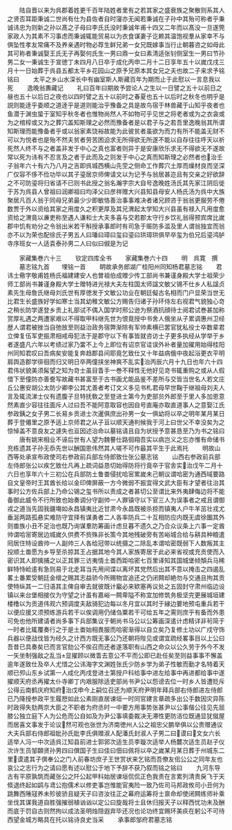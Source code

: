 <!-- { "loadSidebar": true } -->
　　陆自晋以来为呉郡着姓更千百年陆姓者里有之若其家之盛衰族之聚散则系其人之贤否耳距秉诚二世尚有仕为县佐者自时寖亦无闻若秉诚在子孙中其殆可称者乎秉诚讳忠为则新之孙以髙之子母曰李氏氏没时秉诚年甫十四又二年而以髙没一旦遂筦家政人为其素不习事虑而秉诚辄能贸易以为衣食谋妻子讫赖其温饱视羣从家幸不与俱坠性孝友常痛不及养亲遇时物必荐生鲜兄弟一女兄既嫁事当行止朝暮咨之如母此其可称者秉诚娶王氏无子再娶何氏生一男曰鼎一女曰素清适张钊侧室生一男曰节孙男二女一秉诚生于宣徳丁未四月八日卒于成化丙申二月十二日享年五十以嵗戊戌三月十一日始葬于呉县五都太平乡花园山之原予兄原本其女兄之夫也故二子来求予铭铭曰
　　太平之乡山水深长中有幽室斯人斯藏百年为期而止于此慰以一言息我以死
　　逸晚翁夀藏记
　　礼曰百年曰期故予尝论人之生以一日譬之五十以前日之昼也五十以后日之夜也以四时譬之五十以前时之春夏也五十以后时之秋冬也明乎是説则能逹乎委顺之道逹乎是道则能治乎豫备之具是故鸟宿于林兽藏于山知乎夜者也鱼潜于渊虫蛰于室知乎秋冬者也惟物尚然人不如物可乎见世之将老者或为之衣衾或为之棺椁或又为之葬穴盖知斯理之必然而豫备者是以君子与之若吾里逸晚翁其所谓知斯理而能豫备者乎或以翁家素饶裕故能为此彼贫者虽欲为而力有所不能盖无财不可以为悦者也是殆不然夫贫者劳苦困迫求无所得欲无所遂不能以自存往往呼天以祈死然人终不与之者盖非发于中心之真也富者则异于是安康欣乐求无不得欲无不遂故常以死为讳有不忍言及之者于此而及之则发于中心之真而知斯理之必然者也治壬子翁年六十有六乃八月之吉即呉城西横山先茔之侧命工作葬穴土厚而燥材良而坚深广仅容不侈不俭功毕以其子瑬居京师俾请文以为记予与翁居甚迩且有交亲之好欲辞之不可防瑬将归省请不已则书此授之翁名瀚字宗大自号逸晚姓汤氏其先家江阴后徙于苏为呉县人曾祖曰润卿祖曰均泽父曰彦祥赠大兴县知县母安人杨氏汤为呉中大族聚居凡百人翁于同母兄弟最少少即敏恪善治事事难决者诸兄顾咨于翁翁更服劳不倦数贾于外以资给其家之用度久之积更厚及其兄渭起太学知大兴县虽有禄入凡用度愈资给之渭竟以亷吏称至遇人谦和士大夫多喜与交若郡太守行乡饮礼翁得预宾席比嵗郡中饥有劝分之令翁出米若干斛授承事郎时有司急于赈防多滥及里人谓翁独宜而翁亦不以为荣也配徐氏子男五人曰璠曰璋曰玺曰瑬曰珙璋珙俱早卒玺为伯兄后瑬鸿胪寺序班女一人适袁泰孙男二人曰似曰俶是为记









　　家藏集巻六十三
　　钦定四库全书
　　家藏集巻六十四
　　明　呉寛　撰
　　墓志铭九首　　埋铭一首
　　眀故承务郎湖广桂阳州同知杨君墓志铭
　　君讳士儆字敬甫姓杨氏福建建安人也曽祖伯成赠少传工部尚书兼谨身殿大学士祖荣少师工部尚书兼谨身殿大学士赠特进光禄大夫左柱国太师諡文敏父锡不仕乡人私諡贞素先生母詹氏继母刘氏世有厚徳发于文敏公功业在朝廷儗古名相而门户显荣当世无比君生长盛族好学如寒士当其幼稚文敏公方赐告归诸子孙环侍左右视君气貌独心竒之稍长防学遂登乡贡上礼部试不偶入国学时邢公逊为祭酒抗顔待士阅君试巻甚加称赏厚礼遇之两遭家艰以不得取甲科继先世为恨竟授中书舍人俄坐从子累调惠州卫经歴人谓君被挫当自弛放至则益治政务宿弊渐除有军帅素横已罢官犹私役士卒数辈君立俾复伍军吏振肃相戒毋犯法于是郡守以下有事皆就咨访士子更多执经从学举于乡者遂盛凡六年以考绩过家乃畱不上今上即位有诏京官诖误外补者量加擢用始得桂阳州同知君叹曰吾病矣安能复奔趋郡县间耶竟乞致仕又十年益病俄中夜起浴更衣平明肩舆造郡学徘徊而归又明日卒两僮挟坐神爽不乱实治丙辰六月十九日也年六十四君伟状貌美须髯望之知为竒士虽目眚手一巻不释性无他好见竒书辄重购之或从人假借下至僮防亦善誊写故藏书甚富至于古书画尤能品鉴不差所与交皆当世名人若文庄丘公惠安胡公太防少卿李公其尤善者考订文义多见书札君母早世鞠于继祖母刘夫人言及辄流涕士仪有遗腹子旦特抚敎之至登进士第今为吏部贠外郎至于里人多加恩意然素直少容往往面斥人过曰吾不能阿意取容也因自号直庵亦取直道事人之意娶江氏参政銕之女子男二长易乡贡进士次暹俱庶出孙男一女一俱幼将以卒之明年某月某日葬于登僊里之原予适上京师君之从子亘以顺天通判候我于河上曰世父不幸没矣为之惊悼盖不意良友之遽失也亘因述治命以墓铭请且自为状授予意甚恳至乃为书之铭曰
　　唐有姚宋相业不诬后世有人望为魏謩仕路徊翔吾实以病岂义之忘亦惟有命储书充栋遗其子孙无忝先世以酬国恩伟然其人嗟不可作最其平生于此焉托
　　明故山西等处承宣布政使司右参政前兵部左侍郎致仕张公墓志铭
　　山西右参政前兵部左侍郎张公以疾乞致仕凡再上疏词益恳切始得防将行竟卒于官舎实治戊午二月十六日也享年六十三初公在兵部防土鲁畨侵扰哈宻累嵗未己朝议谓哈密为通西域要路自文皇帝时王其酋长给以金印俾屏蔽一方今微弱不振宜得文武大臣有才望者往治其事时公方佐兵部上乃命公锡之玺书所以责成之者甚切公至谓比来外夷肆侮边将不能备御此威令不行所致也始奏调分守副帅一人罪镇守以下官三人为误事者之戒且谓御戎之道当先固我疆塲如永昌镇夷比近甘肃今永昌既被杀掠而镇夷人户牛羊茁壮戎尤垂涎两路孤悬实难防守宜择有谋勇者二人各率防兵二十互相防应内既无虞徐圗其外则畨族小丑不足治也既乃询谋羣防筹画计虑旦暮不遗久之乃合众议条上六事一定酋帅谓哈宻寄居边城嵗久供费不赀殊非长策今其地残破旁有苦峪城合给与耕具种粮遣囘居住特设酋帅一人副帅三人各给冠带以统摄之二除乱本谓哈密既弱下人数叛其主投顺土畨愿为乡导至杀掠其王占据其地今其人家族寄居于此必来省视或充贡使而入密识其人即擒捕之以正其罪三访夷情土畨西距哈密七百里译知其国城堡倾頽兵马稀鲜特恃崄逺有急则易于北走耳当先用间谍以离坏其党然后出其不意以掩击之四遏乱畧土番累受朝廷金缯之赐其志益骄今所赐物宜追还之仍闭闗却絶勿与交通且拘其贡使特纵其一二归语其主俾自审去就彼既计竆必来欵塞再议处之五固封守肃州临边设镇以来台堡相接仅为守望之计虽有嘉峪一闗卑隘不称宜加修筑务极坚完更展城垣建楼橹以为贡道伟观六预调度夫敌骑犯边每以冬月宜以其时于縁边要地预屯重兵若干以便应援又须预练游兵若干以俟调用仍储刍粟若干可给五年之需则庶乎有备而外患可免也他所建请者尚多事下兵部集议于朝尚书马公以公筹画深逺计虑精详非茍简于一时者比辄覆奏行之于是土畨始相畏服而哈密渐得以自立矣乃复修土功以广戍守饰兵器以便战伐皆为经久之计西方既无事公乃还朝将陛见或谓宜疏经畧事目以上公曰吾昔已具奏矣已而言官劾公不俟召而还者遂落职有山西之命众以公久劳于外今不发一矢坐制强敌之乱当显擢顾以微眚去意公不平而公即已赴任矣至则益事事不懈盖逾年遂致仕及卒人尤惜之公讳海字文渊姓张氏少防乡学为弟子性敏而勤才名特着天顺已夘山东乡试第一人成化丙戌登进士第授户科给事中进左给事中再进都给事中遂擢顺天府丞再擢太仆寺卿丁内艰服除适吏部尚书尹公以怨谤去位一时乡人皆遭贬斥公得云南鹤庆府知府治戊申今上嗣位召还为顺天府尹明年拜兵部右侍郎进左侍郎已乃降授参政平生履厯如此公素刚直居谏垣一时同官建言章疏多出公手数因灾异陈时政得失劾两京大臣之不职者为府丞时一中要方用事势张甚尹以公事偕公往见先屈膝公独立庭下人为公危而公自如及为尹公事填委裁决无滞性更防洁位既通显犹僦屋而居喜文事发于论议然可观也张世为济南徳州人公之祖忠父鹏举俱以公贵赠通议大夫兵部右侍郎祖妣孙氏妣李氏俱赠淑人配潘氏封淑人子男二曰谟曰文女六长适举人冯一中次适呉江知县前进士郭郛次适生员李璇次适举人杨麓次适生员赵子仪次许生员邹頥贤孙男四曰僎国子生曰佳曰佃曰佩将以卒之嵗某月某日葬于州城东二里谟遣其子僎奉公之门人前春坊庶子王世赏状来乞铭而吾僚友佀公公之同年友也哀公之志行为之请曰愿有述以慰公于地下予辞不获乃叙而铭之铭曰
　　九河东导古有平原孰筑而藏张公之阡公起甲科始居谏垣侃侃正色我责在言累列清贵戾飞于天倐退终起如鹢与鸢公抱儒术以修吏事岂惟能官夷险一致乃佐司马邦政攸司小丑何为跳舞西陲冦养未殄彼骄且疑天子曰咨汝往正之幕府运筹将士禀命却使闭闗练师补乘坐伐其谋我道自胜强摧弱植讻讻以定公曰旋哉将士且休归报天子以释西忧功未及酬而底于罚自古则然拘以成法圣明烛隠遐弃毕还况也论功终宜赐环美疢在躬公不可待西望金城方略具在托以铭诗良史当采
　　承事郎邹府君墓志铭
